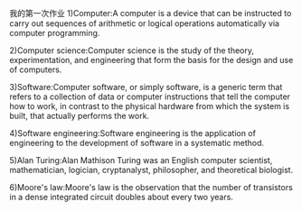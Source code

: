 我的第一次作业
1)Computer:A computer is a device that can be instructed to carry out sequences of arithmetic or logical operations automatically via computer programming.

2)Computer science:Computer science is the study of the theory, experimentation, and engineering that form the basis for the design and use of computers.

3)Software:Computer software, or simply software, is a generic term that refers to a collection of data or computer instructions that tell the computer how to work, in contrast to the physical hardware from which the system is built, that actually performs the work. 

4)Software engineering:Software engineering is the application of engineering to the development of software in a systematic method.

5)Alan Turing:Alan Mathison Turing was an English computer scientist, mathematician, logician, cryptanalyst, philosopher, and theoretical biologist. 

6)Moore's law:Moore's law is the observation that the number of transistors in a dense integrated circuit doubles about every two years.